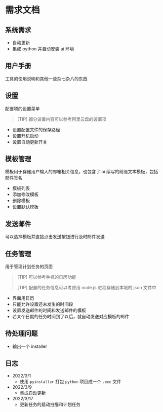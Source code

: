# 需求文档

## 系统需求

- 自动更新
- 集成 python 并自动安装 ai 环境

## 用户手册

工具的使用说明和其他一些杂七杂八的东西

## 设置

配置项的设置菜单

> [TIP] 部分设置内容可以参考阿里云盘的设置项

- 设置配置文件的保存路径
- 设置开机启动
- 设置自动更新开关

## 模板管理

模板用于存储用户输入的邮箱相关信息，也包含了 ai 续写的前缀文本模板，包括邮件签名

- 模板列表
- 添加修改模板
- 删除模板
- 设置默认模板

## 发送邮件

可以选择模板并直接点击发送按钮进行及时邮件发送

## 任务管理

用于管理计划任务的页面

> [TIP] 可以参考手机的日历功能
> 
> [TIP] 配置的任务信息可以考虑用 node.js 进程存储到本地的 json 文件中

- 界面用日历
- 只能允许设置还未发生的时间段
- 设置发送邮件的时间和发送邮件的模板
- 若某个日期的任务时间到了以后，就自动发送对应模板的邮件

## 待处理问题

- 输出一个 installer

## 日志

- 2022/3/1
  - 使用 `pyinstaller` 打包 `python` 项目成一个 `.exe` 文件
- 2022/3/9
  - 集成自动更新
- 2022/3/17
  - 更新任务的启动扫描和计划任务
